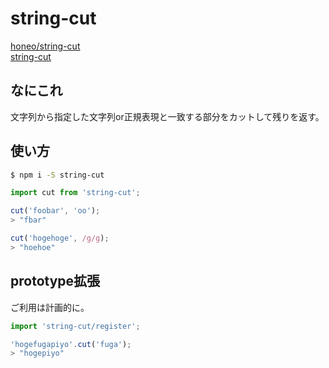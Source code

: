 # string-cut
[honeo/string-cut](https://github.com/honeo/string-cut)  
[string-cut](https://www.npmjs.com/package/string-cut)

## なにこれ
文字列から指定した文字列or正規表現と一致する部分をカットして残りを返す。

## 使い方
```sh
$ npm i -S string-cut
```
```js
import cut from 'string-cut';

cut('foobar', 'oo');
> "fbar"

cut('hogehoge', /g/g);
> "hoehoe"
```

## prototype拡張
ご利用は計画的に。
```js
import 'string-cut/register';

'hogefugapiyo'.cut('fuga');
> "hogepiyo"
```
